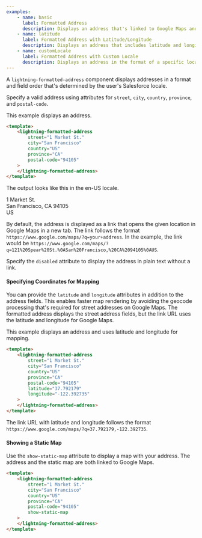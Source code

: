 ```yaml
---
examples:
    - name: basic
      label: Formatted Address
      description: Displays an address that's linked to Google Maps and an address in plain text.
    - name: latitude
      label: Formatted Address with Latitude/Longitude
      description: Displays an address that includes latitude and longitude.
    - name: customLocale
      label: Formatted Address with Custom Locale
      description: Displays an address in the format of a specific locale.
---
```


A `lightning-formatted-address` component displays addresses in a format and field order
that's determined by the user's Salesforce locale.

Specify a valid address using attributes for `street`, `city`, `country`, `province`, and
`postal-code`.

This example displays an address.

```html
<template>
    <lightning-formatted-address
        street="1 Market St."
        city="San Francisco"
        country="US"
        province="CA"
        postal-code="94105"
    >
    </lightning-formatted-address>
</template>
```

The output looks like this in the en-US locale.

1 Market St.\
San Francisco, CA 94105\
US

By default, the address is displayed as a link that
opens the given location in Google Maps in a new tab. The link
follows the format `https://www.google.com/maps/?q=your+address`.
In the example, the link would be
`https://www.google.com/maps/?q=121%20Spear%20St.%0ASan%20Francisco,%20CA%2094105%0AUS`.

Specify the `disabled` attribute to display the address in plain text
without a link.

#### Specifying Coordinates for Mapping

You can provide the `latitude` and `longitude` attributes in addition to
the address fields. This enables faster map rendering by avoiding the
geocode processing that's required for street addresses on Google Maps.
The formatted address displays the street address fields,
but the link URL uses the latitude and longitude for Google Maps.

This example displays an address and uses latitude and longitude for mapping.

```html
<template>
    <lightning-formatted-address
        street="1 Market St."
        city="San Francisco"
        country="US"
        province="CA"
        postal-code="94105"
        latitude="37.792179"
        longitude="-122.392735"
    >
    </lightning-formatted-address>
</template>
```

The link URL with latitude and longitude follows the format
`https://www.google.com/maps/?q=37.792179,-122.392735`.

#### Showing a Static Map

Use the `show-static-map` attribute to display a map with your address.
The address and the static map are both linked to Google Maps.

```html
<template>
    <lightning-formatted-address
        street="1 Market St."
        city="San Francisco"
        country="US"
        province="CA"
        postal-code="94105"
        show-static-map
    >
    </lightning-formatted-address>
</template>
```
